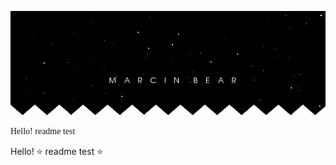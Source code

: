 ![vs_error](banner1.gif "anim")


<p style="font-family: Avantgarde";> Hello! readme test</p>  

Hello! ⭐ readme test ⭐
